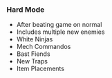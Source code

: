 ### Hard Mode
- After beating game on normal
- Includes multiple new enemies
- White Ninjas
- Mech Commandos
- Bast Fiends
- New Traps
- Item Placements